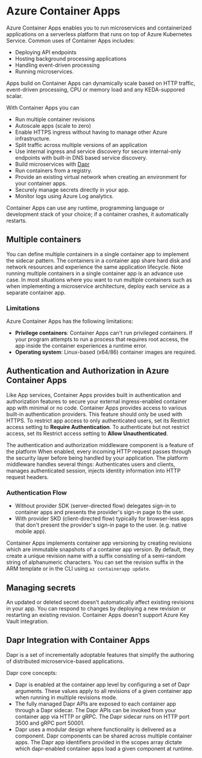 # Azure Container Apps

Azure Container Apps enables you to run microservices and containerized applications on a serverless platform that runs on top of Azure Kubernetes Service. Common uses of Container Apps includes:

- Deploying API endpoints
- Hosting background processing applications
- Handling event-driven processing
- Running microservices.

Apps build on Container Apps can dynamically scale based on HTTP traffic, event-driven processing, CPU or memory load and any KEDA-suppored scalar.

With Container Apps you can

- Run multiple container revisions
- Autoscale apps (scale to zero)
- Enable HTTPS ingress without having to manage other Azure infrastructure.
- Split traffic across multiple versions of an application
- Use internal ingress and service discovery for secure internal-only endpoints with built-in DNS based service discovery.
- Build microservices with [Dapr](https://docs.dapr.io/concepts/overview/)
- Run containers from a registry.
- Provide an existing virtual network when creating an environment for your container apps.
- Securely manage secrets directly in your app.
- Monitor logs using Azure Log analytics.

Container Apps can use any runtime, programming language or development stack of your choice; if a container crashes, it automatically restarts.

## Multiple containers

You can define multiple containers in a single container app to implement the sidecar pattern. The containers in a container app share hard disk and network resources and experience the same application lifecycle.
Note running multiple containers in a single container app is an advance use case. In most situations where you want to run multiple containers such as when implementing a microservice architecture, deploy each service as a separate container app.

### Limitations

Azure Container Apps has the following limitations:

- **Privilege containers**: Container Apps can't run privileged containers. If your program attempts to run a process that requires root access, the app inside the container experiences a runtime error.
- **Operating system**: Linux-based (x64/86) container images are required.

## Authentication and Authorization in Azure Container Apps

Like App services, Container Apps provides built in authentication and authorization features to secure your external ingress-enabled container app with minimal or no code. Container Apps provides access to various built-in authentication providers.
This feature should only be used with HTTPS. To restrict app access to only authenticated users, set its Restrict access setting to **Require Authentication**. To authenticate but not restrict access, set its Restrict access setting to **Allow Unauthenticated**.

The authentication and authorization middleware component is a feature of the platform When enabled, every incoming HTTP request passes through the security layer before being handled by your application. The platform middleware handles several things: Authenticates users and clients, manages authenticated session, injects identity information into HTTP request headers.

### Authentication Flow

- Without provider SDK (server-directed flow) delegates sign-in to container apps and presents the provider's sign-in page to the user.
- With provider SKD (client-directed flow) typically for browser-less apps that don't present the provider's sign-in page to the user. (e.g. native mobile app).

Container Apps implements container app versioning by creating revisions which are immutable snapshots of a container app version. By default, they create a unique revision name with a suffix consisting of a semi-random string of alphanumeric characters.
You can set the revision suffix in the ARM template or in the CLI using `az containerapp update`.

## Managing secrets

An updated or deleted secret doesn't automatically affect existing revisions in your app. You can respond to changes by deploying a new revision or restarting an existing revision.
Container Apps doesn't support Azure Key Vault integration.

## Dapr Integration with Container Apps

Dapr is a set of incrementally adoptable features that simplify the authoring of distributed microservice-based applications.

Dapr core concepts:

- Dapr is enabled at the container app level by configuring a set of Dapr arguments. These values apply to all revisions of a given container app when running in multiple revisions mode.
- The fully managed Dapr APIs are exposed to each container app through a Dapr sidecar. The Dapr APIs can be invoked from your container app via HTTP or gRPC. The Dapr sidecar runs on HTTP port 3500 and gRPC port 50001.
- Dapr uses a modular design where functionality is delivered as a component. Dapr components can be shared across multiple container apps. The Dapr app identifiers provided in the scopes array dictate which dapr-enabled container apps load a given component at runtime.

